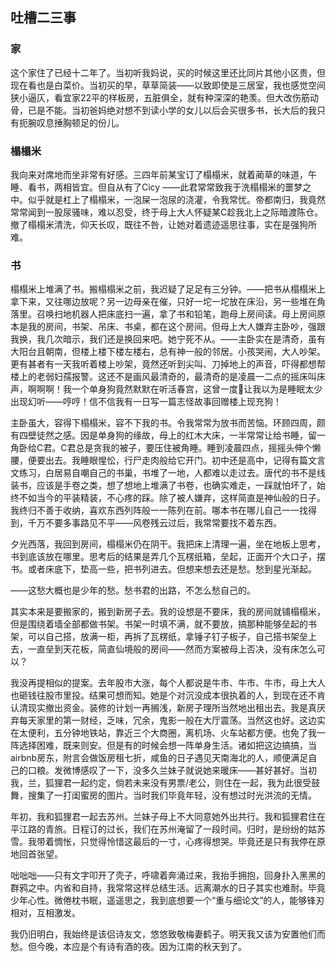 ## 吐槽二三事





### 家

这个家住了已经十二年了。当初听我妈说，买的时候这里还比同片其他小区贵，但现在看也是白菜价。当初买的早，草草简装——以致即使是三居室，我也感觉空间狭小逼仄，看宜家22平的样板房，五脏俱全，就有种深深的艳羡。但大改伤筋动骨，已是不能。当初爸妈绝对想不到读小学的女儿以后会买很多书，长大后的我只有扼腕叹息捶胸顿足的份儿。

### 榻榻米

我向来对席地而坐非常有好感。三四年前某宝订了榻榻米，就着蔺草的味道，午睡、看书，两相皆宜。但自从有了Cicy ——此君常常致我于洗榻榻米的噩梦之中。似乎就是杠上了榻榻米，一泡屎一泡尿的浇灌，令我常忧。帝都南归，我竟然常常闻到一股尿骚味，难以忍受，终于母上大人怀疑某C趁我北上之际暗渡陈仓。撤了榻榻米清洗，仰天长叹，既往不咎，让她对着遗迹遥思往事，实在是强狗所难。

### 书

榻榻米上堆满了书。搬榻榻米之前，我迟疑了足足有三分钟。——把书从榻榻米上拿下来，又往哪边放呢？另一边母亲在催，只好一坨一坨放在床沿，另一些堆在角落里。召唤扫地机器人把床底扫一遍，拿了书和铅笔，跑母上房间读。母上房间原本是我的房间，书架、吊床、书桌，都在这个房间。但母上大人嫌弃主卧吵，强跟我换，我几次暗示，我们还是换回来吧。她宁死不从。——主卧实在是清奇，虽有大阳台且朝南，但楼上楼下楼左楼右，总有神一般的邻居。小孩哭闹，大人吵架。更有甚者有一天我听着楼上吵架，竟然还听到尖叫、刀掉地上的声音，吓得都想帮楼上的老弱妇孺报警。这还不是画风最清奇的，最清奇的是凌晨一二点的摇床叫床声，啊啊啊！我一个单身狗竟然默默在听活春宫，这曾一度让我以为是睡眠太少出现幻听——哼哼！信不信我有一日写一篇志怪故事回赠楼上现充狗！

主卧虽大，容得下榻榻米，容不下我的书。令我常常为放书而苦恼。环顾四周，颇有四壁徒然之感。因是单身狗的缘故，母上的红木大床，一半常常让给书睡，留一角卧给C君。C君总是贪我的被子，要压住被角睡。睡到凌晨四点，摇摇头伸个懒腰，便要出去。我睡眼惺忪，行尸走肉般给它开门。初中还是高中，记得有篇文言文练习，白居易自嘲自己的书巢，书堆了一地，人都难以走过去。唐代的书不是线装书，应该是手卷之类，想了想地上堆满了书卷，也确实难走，一踩就怕坏了，始终不如当今的平装精装，不心疼的踩。除了被人嫌弃，这样简直是神仙般的日子。我终归不善于收纳，喜欢东西列阵般一一陈列在前。哪本书在哪儿自己一一找得到，千万不要多事路见不平——风卷残云过后，我常常要找不着东西。


夕光西落，我回到房间，榻榻米仍在阴干。我把床上清理一遍，坐在地板上思考，书到底该放在哪里。思考后的结果是弄几个瓦楞纸箱，垒起，正面开个大口子，摆书。或者床底下，垫高一些，把书列进去。但想来想去还是愁。愁到星光渐起。

——这愁大概也是少年的愁。愁书君的出路，不怎么愁自己的。

其实本来是要搬家的，搬到新房子去。我的设想是不要床，我的房间就铺榻榻米，但是围绕着墙全部都做书架。书架一时填不满，就不要放，搞那种能够垒起的书架，可以自己搭，放满一柜，再拆了瓦楞纸，拿锤子钉子板子，自己搭书架垒上去，一直垒到天花板，简直仙境般的房间——然而方案被母上否决，没有床怎么可以？

我没再提相似的提案。去年股市大涨，每个人都说是牛市、牛市、牛市，母上大人也砸钱往股市里投。结果可想而知。她是个对沉没成本很执着的人，到现在还不肯认清现实撤出资金。装修的计划一再搁浅，新房子理所当然地出租出去。我是真厌弃每天家里的第一财经，乏味，冗余，鬼影一般在大厅震荡。当然这也好。这边实在太便利，五分钟地铁站，靠近三个大商圈，离机场、火车站都方便。也免了我一阵选择困难，既来则安。但是有的时候会想一阵单身生活。诸如把这边搞搞，当airbnb房东，附言会做饭房租七折，咸鱼的日子遇见天南海北的人，顺便满足自己的口粮。发微博感叹了一下，没多久兰妹子就说她来暖床——甚好甚好。当初我，兰，狐狸君一起约定，倘若未来没有男票/老公，则住在一起，我为此很受鼓舞，搜集了一打闺蜜房的图片。当时我们毕竟年轻，没有想过时光洪流的无情。

年初，我和狐狸君一起去苏州。兰妹子母上不大同意她外出共行。我和狐狸君住在平江路的青旅。日程订的过长，我们在苏州淹留了一段时间。归时，是纷纷的姑苏雪。我带着惆怅，只觉得怜惜这最后的一寸，心疼得想哭。毕竟还是只有我停在原地回首张望。

咄咄咄——只有文字叩开了壳子，呼啸着奔涌过来，我抬手拥抱，回身扑入黑黑的群鸦之中。内省和自持，我常常这样总结生活。远离潮水的日子其实也难耐。毕竟少年心性。微倦枕书眠，遥遥思之，我到底想要一个“重与细论文”的人，能够锋刃相对，互相激发。


我仍旧明白，我始终是该侣诗友文，悠悠致敬梅妻鹤子。明天我又该为安置他们而愁。但今晚，本应是个有诗有酒的夜。因为江南的秋天到了。